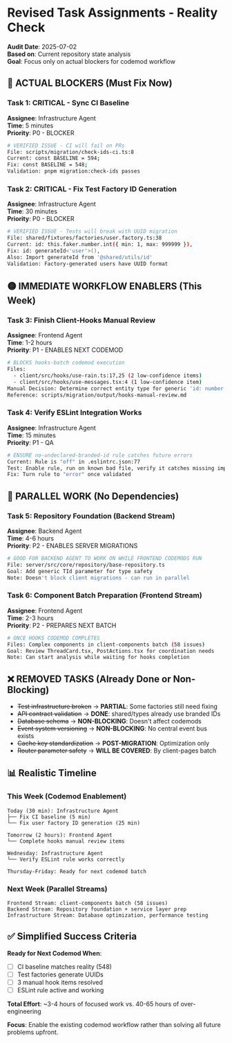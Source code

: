 # Revised Task Assignments - Reality Check

**Audit Date**: 2025-07-02  
**Based on**: Current repository state analysis  
**Goal**: Focus only on actual blockers for codemod workflow

## 🚨 ACTUAL BLOCKERS (Must Fix Now)

### Task 1: CRITICAL - Sync CI Baseline
**Assignee**: Infrastructure Agent  
**Time**: 5 minutes  
**Priority**: P0 - BLOCKER

```bash
# VERIFIED ISSUE - CI will fail on PRs
File: scripts/migration/check-ids-ci.ts:8
Current: const BASELINE = 594;  
Fix: const BASELINE = 548;
Validation: pnpm migration:check-ids passes
```

### Task 2: CRITICAL - Fix Test Factory ID Generation  
**Assignee**: Infrastructure Agent  
**Time**: 30 minutes  
**Priority**: P0 - BLOCKER

```bash
# VERIFIED ISSUE - Tests will break with UUID migration
File: shared/fixtures/factories/user.factory.ts:38
Current: id: this.faker.number.int({ min: 1, max: 999999 }),
Fix: id: generateId<'user'>(),
Also: Import generateId from '@shared/utils/id'
Validation: Factory-generated users have UUID format
```

## 🟡 IMMEDIATE WORKFLOW ENABLERS (This Week)

### Task 3: Finish Client-Hooks Manual Review
**Assignee**: Frontend Agent  
**Time**: 1-2 hours  
**Priority**: P1 - ENABLES NEXT CODEMOD

```bash
# BLOCKS hooks-batch codemod execution
Files: 
  - client/src/hooks/use-rain.ts:17,25 (2 low-confidence items)
  - client/src/hooks/use-messages.tsx:4 (1 low-confidence item)
Manual Decision: Determine correct entity type for generic 'id: number'
Reference: scripts/migration/output/hooks-manual-review.md
```

### Task 4: Verify ESLint Integration Works
**Assignee**: Infrastructure Agent  
**Time**: 15 minutes  
**Priority**: P1 - QA

```bash
# ENSURE no-undeclared-branded-id rule catches future errors
Current: Rule is "off" in .eslintrc.json:77
Test: Enable rule, run on known bad file, verify it catches missing imports
Fix: Turn rule to "error" once validated
```

## 🔄 PARALLEL WORK (No Dependencies)

### Task 5: Repository Foundation (Backend Stream)
**Assignee**: Backend Agent  
**Time**: 4-6 hours  
**Priority**: P2 - ENABLES SERVER MIGRATIONS

```bash
# GOOD FOR BACKEND AGENT TO WORK ON WHILE FRONTEND CODEMODS RUN
File: server/src/core/repository/base-repository.ts
Goal: Add generic TId parameter for type safety
Note: Doesn't block client migrations - can run in parallel
```

### Task 6: Component Batch Preparation (Frontend Stream)
**Assignee**: Frontend Agent  
**Time**: 2-3 hours  
**Priority**: P2 - PREPARES NEXT BATCH

```bash
# ONCE HOOKS CODEMOD COMPLETES
Files: Complex components in client-components batch (58 issues)
Goal: Review ThreadCard.tsx, PostActions.tsx for coordination needs
Note: Can start analysis while waiting for hooks completion
```

## ❌ REMOVED TASKS (Already Done or Non-Blocking)

- ~~Test infrastructure broken~~ → **PARTIAL**: Some factories still need fixing
- ~~API contract validation~~ → **DONE**: shared/types already use branded IDs  
- ~~Database schema~~ → **NON-BLOCKING**: Doesn't affect codemods
- ~~Event system versioning~~ → **NON-BLOCKING**: No central event bus exists
- ~~Cache key standardization~~ → **POST-MIGRATION**: Optimization only
- ~~Router parameter safety~~ → **WILL BE COVERED**: By client-pages batch

## 📊 Realistic Timeline

### This Week (Codemod Enablement)
```
Today (30 min): Infrastructure Agent
├── Fix CI baseline (5 min)
└── Fix user factory ID generation (25 min)

Tomorrow (2 hours): Frontend Agent
└── Complete hooks manual review items

Wednesday: Infrastructure Agent  
└── Verify ESLint rule works correctly

Thursday-Friday: Ready for next codemod batch
```

### Next Week (Parallel Streams)
```
Frontend Stream: client-components batch (58 issues)
Backend Stream: Repository foundation + service layer prep
Infrastructure Stream: Database optimization, performance testing
```

## ✅ Simplified Success Criteria

**Ready for Next Codemod When**:
- [ ] CI baseline matches reality (548)
- [ ] Test factories generate UUIDs
- [ ] 3 manual hook items resolved  
- [ ] ESLint rule active and working

**Total Effort**: ~3-4 hours of focused work vs. 40-65 hours of over-engineering

**Focus**: Enable the existing codemod workflow rather than solving all future problems upfront.